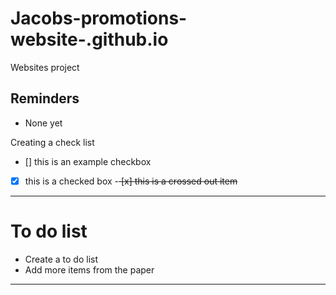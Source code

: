 # Jacobs-promotions-website-.github.io
Websites project

## Reminders
- None yet

Creating a check list
- [] this is an example checkbox
- [x] this is a checked box
-<del> [x] this is a crossed out item </del>
---

# To do list
- Create a to do list
- Add more items from the paper


---
